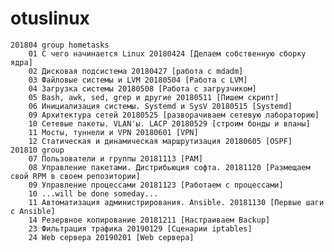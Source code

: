 # otuslinux

    201804 group hometasks
        01 С чего начинается Linux 20180424 [Делаем собственную сборку ядра]
        02 Дисковая подсистема 20180427 [работа с mdadm]
        03 Файловые системы и LVM 20180504 [Работа с LVM]
        04 Загрузка системы 20180508 [Работа с загрузчиком]
        05 Bash, awk, sed, grep и другие 20180511 [Пишем скрипт]
        06 Инициализация системы. Systemd и SysV 20180515 [Systemd]
        09 Архитектура сетей 20180525 [разворачиваем сетевую лабораторию]
        10 Сетевые пакеты. VLAN'ы. LACP 20180529 [строим бонды и вланы]
        11 Мосты, туннели и VPN 20180601 [VPN]
        12 Статическая и динамическая маршрутизация 20180605 [OSPF]
    201810 group
        07 Пользователи и группы 20181113 [PAM]
        08 Управление пакетами. Дистрибьюция софта. 20181120 [Размещаем свой RPM в своем репозитории]
        09 Управление процессами 20181123 [Работаем с процессами]
        10 ...will be done someday...
        11 Автоматизация администрирования. Ansible. 20181130 [Первые шаги с Ansible]
        14 Резервное копирование 20181211 [Настраиваем Backup]
        23 Фильтрация трафика 20190129 [Сценарии iptables]
        24 Web сервера 20190201 [Web сервера]